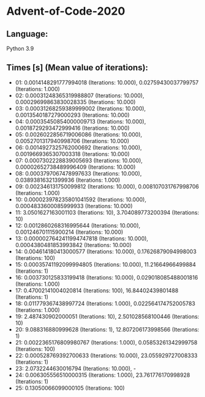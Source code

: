 # Advent-of-Code-2020

## Language:
Python 3.9

## Times [s] (Mean value of iterations):

- 01: 0.0014148291777994018 (Iterations: 10.000), 0.02759430037799757 (Iterations: 1.000)
- 02: 0.00031248365319988807 (Iterations: 10.000), 0.00029699863830028335 (Iterations: 10.000)
- 03: 0.00031268259389999002 (Iterations: 10.000), 0.0013540187279000293 (Iterations: 10.000)
- 04: 0.00035450854000009713 (Iterations: 10.000), 0.0018729293472999416 (Iterations: 10.000)
- 05: 0.0026022856719006086 (Iterations: 10.000), 0.0052701317940998706 (Iterations: 10.000)
- 06: 0.0014927325762000692 (Iterations: 10.000), 0.0019669365307003318 (Iterations: 10.000)
- 07: 0.0007302228839005693 (Iterations: 10.000), 0.00002652738489996409 (Iterations: 10.000)
- 08: 0.0003797067478997633 (Iterations: 10.000), 0.03893816321399936 (Iterations: 1.000)
- 09: 0.002346131750099812 (Iterations: 10.000), 0.008107031767998706 (Iterations: 1.000)
- 10: 0.000023978235801041592 (Iterations: 10.000), 0.0004833600085999933 (Iterations: 10.000)
- 11: 3.0501627163001103 (Iterations: 10), 3.704089773200394 (Iterations: 10)
- 12: 0.0012860268316995644 (Iterations: 10.000), 0.001246701115900214 (Iterations: 10.000)
- 13: 0.0000027642411994747818 (Iterations: 10.000), 0.0004380481853993842 (Iterations: 10.000)
- 14: 0.004614180413000577 (Iterations: 10.000), 0.17626879094998003 (Iterations: 100)
- 15: 0.00035741192099994805 (Iterations: 10.000), 11.21664966499884 (Iterations: 1)
- 16: 0.003730125833199418 (Iterations: 10.000), 0.029018085488001816 (Iterations: 1.000)
- 17: 0.47002141004020814 (Iterations: 100), 16.84402439801488 (Iterations: 1)
- 18: 0.011779367438997724 (Iterations: 1.000), 0.022564174752005783 (Iterations: 1.000)
- 19: 2.487430902000051 (Iterations: 10), 2.501028568100446 (Iterations: 10)
- 20: 9.088316880999628 (Iterations: 1), 12.807206173998566 (Iterations: 1)
- 21: 0.0022365176809980767 (Iterations: 1.000), 0.05853261342999758 (Iterations: 100)
- 22: 0.000528769392700633 (Iterations: 10.000), 23.055929727008333 (Iterations: 1)
- 23: 2.0732244630016794 (Iterations: 10.000), -
- 24: 0.006305556510000315 (Iterations: 1.000), 23.761776170998928 (Iterations: 1)
- 25: 0.13050066099000105 (Iterations: 100)
